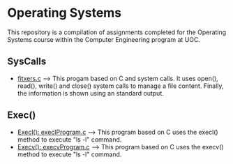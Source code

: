 # Operating Systems

This repository is a compilation of assignments completed for the Operating Systems course within the Computer Engineering program at UOC.



## SysCalls

* <a href="https://github.com/marc25219/Operating_Systems/blob/main/fitxers.c"> fitxers.c</a> --> This progam based on C and system calls. It uses open(), read(), write() and close() system calls to manage a file content. Finally, the information is shown using an standard output. 


## Exec()

* <a href="https://github.com/marc25219/Operating_Systems/blob/main/execlProgram.c"> Execl(): execlProgram.c</a> --> This program based on C uses the execl() method to execute "ls -l" command. 
* <a href="https://github.com/marc25219/Operating_Systems/blob/main/execvProgram.c"> Execv(): execvProgram.c</a> --> This program based on C uses the execv() method to execute "ls -l" command. 
